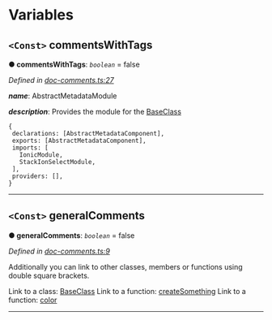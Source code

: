 

# Variables

<a id="commentswithtags"></a>

## `<Const>` commentsWithTags

**● commentsWithTags**: *`boolean`* = false

*Defined in [doc-comments.ts:27](https://github.com/tgreyjs/typedoc-plugin-markdown/blob/master/test/src/doc-comments.ts#L27)*

*__name__*: AbstractMetadataModule

*__description__*: Provides the module for the [BaseClass](../classes/_classes_.baseclass.md)

    {
     declarations: [AbstractMetadataComponent],
     exports: [AbstractMetadataComponent],
     imports: [
       IonicModule,
       StackIonSelectModule,
     ],
     providers: [],
    }

___

<a id="generalcomments"></a>

## `<Const>` generalComments

**● generalComments**: *`boolean`* = false

*Defined in [doc-comments.ts:9](https://github.com/tgreyjs/typedoc-plugin-markdown/blob/master/test/src/doc-comments.ts#L9)*

Additionally you can link to other classes, members or functions using double square brackets.

Link to a class: [BaseClass](../classes/_classes_.baseclass.md) Link to a function: [createSomething](_functions_.md#createsomething) Link to a function: [color](../interfaces/_interfaces_.interfaces.squareconfig.md#color)

___


